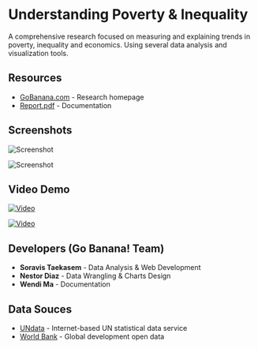 # Understanding Poverty & Inequality

A comprehensive research focused on measuring and explaining trends in poverty, inequality and economics. Using several data analysis and visualization tools.

## Resources

* [GoBanana.com](http://go_banana.sorabix.com/) - Research homepage
* [Report.pdf](Report.pdf) - Documentation

## Screenshots

![Screenshot](screenshot1.png)

![Screenshot](screenshot2.png)

## Video Demo

[![Video](http://img.youtube.com/vi/baLoDQTQZDU/0.jpg)](http://www.youtube.com/watch?v=baLoDQTQZDU)

[![Video](http://img.youtube.com/vi/baLoDQTQZDU/0.jpg)](https://youtu.be/baLoDQTQZDU)

## Developers (Go Banana! Team)

* **Soravis Taekasem** - Data Analysis & Web Development
* **Nestor Diaz** - Data Wrangling & Charts Design
* **Wendi Ma** - Documentation

## Data Souces

* [UNdata](http://data.un.org) - Internet-based UN statistical data service
* [World Bank](https://data.worldbank.org) - Global development open data